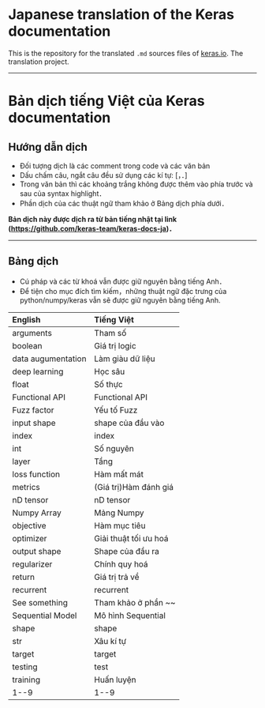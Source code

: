 # Japanese translation of the Keras documentation

This is the repository for the translated `.md` sources files of [keras.io](http://keras.io/). The translation project.

---

# Bản dịch tiếng Việt của Keras documentation

## Hướng dẫn dịch

- Đối tượng dịch là các comment trong code và các văn bản
- Dấu chấm câu, ngắt câu đều sử dụng các kí tự: [，．]
- Trong văn bản thì các khoảng trắng không được thêm vào phía trước và sau của syntax highlight．
- Phần dịch của các thuật ngữ tham khảo ở Bảng dịch phía dưới．

**Bản dịch này được dịch ra từ bản tiếng nhật tại link (https://github.com/keras-team/keras-docs-ja)．**

---

## Bảng dịch

- Cú pháp và các từ khoá vẫn được giữ nguyên bằng tiếng Anh．
- Để tiện cho mục đích tìm kiếm，những thuật ngữ đặc trưng của python/numpy/keras vẫn sẽ được giữ nguyên bằng tiếng Anh.

| English            | Tiếng Việt             |
|:-------------------|:-----------------------|
| arguments          | Tham số                |
| boolean            | Giá trị logic          |
| data augumentation | Làm giàu dữ liệu       |
| deep learning      | Học sâu                |
| float              | Số thực                |
| Functional API     | Functional API         |
| Fuzz factor        | Yếu tố Fuzz            |
| input shape        | shape của đầu vào      |
| index              | index                  |
| int                | Số nguyên              |
| layer              | Tầng                   |
| loss function      | Hàm mất mát            |
| metrics            | (Giá trị)Hàm đánh giá  |
| nD tensor          | nD tensor              |
| Numpy Array        | Mảng Numpy             |
| objective          | Hàm mục tiêu           |
| optimizer          | Giải thuật tối ưu hoá  |
| output shape       | Shape của đầu ra       |
| regularizer        | Chính quy hoá          |
| return             | Giá trị trả về         |
| recurrent          | recurrent              |
| See something      | Tham khảo ở phần ~~    |
| Sequential Model   | Mô hình Sequential     |
| shape              | shape                  |
| str                | Xâu kí tự              |
| target             | target                 |
| testing            | test                   |
| training           | Huấn luyện             |
| 1--9               | 1--9                   |
